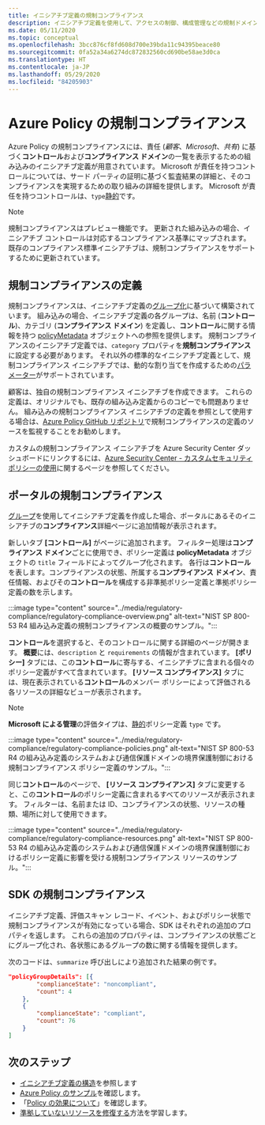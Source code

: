 ```yaml
---
title: イニシアチブ定義の規制コンプライアンス
description: イニシアチブ定義を使用して、アクセスの制御、構成管理などの規制ドメイン別にポリシーをグループ化する方法について説明します。
ms.date: 05/11/2020
ms.topic: conceptual
ms.openlocfilehash: 3bcc876cf8fd608d700e39bda11c94395beace80
ms.sourcegitcommit: 0fa52a34a6274dc872832560cd690be58ae3d0ca
ms.translationtype: HT
ms.contentlocale: ja-JP
ms.lasthandoff: 05/29/2020
ms.locfileid: "84205903"
---
```

# <a name="regulatory-compliance-in-azure-policy"></a>Azure Policy の規制コンプライアンス

Azure Policy の規制コンプライアンスには、責任 (_顧客_、_Microsoft_、_共有_) に基づく**コントロール**および**コンプライアンス ドメイン**の一覧を表示するための組み込みのイニシアチブ定義が用意されています。
Microsoft が責任を持つコントロールについては、サード パーティの証明に基づく監査結果の詳細と、そのコンプライアンスを実現するための取り組みの詳細を提供します。
Microsoft が責任を持つコントロールは、`type`[静的](./definition-structure.md#type)です。

> [!NOTE]
> 規制コンプライアンスはプレビュー機能です。 更新された組み込みの場合、イニシアチブ コントロールは対応するコンプライアンス基準にマップされます。 既存のコンプライアンス標準イニシアチブは、規制コンプライアンスをサポートするために更新されています。

## <a name="regulatory-compliance-defined"></a>規制コンプライアンスの定義

規制コンプライアンスは、イニシアチブ定義の[グループ化](./initiative-definition-structure.md#policy-definition-groups)に基づいて構築されています。 組み込みの場合、イニシアチブ定義の各グループは、名前 (**コントロール**)、カテゴリ (**コンプライアンス ドメイン**) を定義し、**コントロール**に関する情報を持つ [policyMetadata](./initiative-definition-structure.md#metadata-objects) オブジェクトへの参照を提供します。 規制コンプライアンスのイニシアチブ定義では、`category` プロパティを**規制コンプライアンス**に設定する必要があります。 それ以外の標準的なイニシアチブ定義として、規制コンプライアンス イニシアチブでは、動的な割り当てを作成するための[パラメーター](./initiative-definition-structure.md#parameters)がサポートされています。

顧客は、独自の規制コンプライアンス イニシアチブを作成できます。 これらの定義は、オリジナルでも、既存の組み込み定義からのコピーでも問題ありません。 組み込みの規制コンプライアンス イニシアチブの定義を参照として使用する場合は、[Azure Policy GitHub リポジトリ](https://github.com/Azure/azure-policy/tree/master/built-in-policies/policySetDefinitions/Regulatory%20Compliance)で規制コンプライアンスの定義のソースを監視することをお勧めします。

カスタムの規制コンプライアンス イニシアチブを Azure Security Center ダッシュボードにリンクするには、[Azure Security Center - カスタムセキュリティポリシーの使用](../../../security-center/custom-security-policies.md)に関するページを参照してください。

## <a name="regulatory-compliance-in-portal"></a>ポータルの規制コンプライアンス

[グループ](./initiative-definition-structure.md#policy-definition-groups)を使用してイニシアチブ定義を作成した場合、ポータルにあるそのイニシアチブの**コンプライアンス**詳細ページに追加情報が表示されます。 

新しいタブ **[コントロール]** がページに追加されます。 フィルター処理は**コンプライアンス ドメイン**ごとに使用でき、ポリシー定義は **policyMetadata** オブジェクトの `title` フィールドによってグループ化されます。 各行は**コントロール**を表します。コンプライアンスの状態、所属する**コンプライアンス ドメイン**、責任情報、およびその**コントロール**を構成する非準拠ポリシー定義と準拠ポリシー定義の数を示します。

:::image type="content" source="../media/regulatory-compliance/regulatory-compliance-overview.png" alt-text="NIST SP 800-53 R4 組み込み定義の規制コンプライアンスの概要のサンプル。":::

**コントロール**を選択すると、そのコントロールに関する詳細のページが開きます。 **概要**には、`description` と `requirements` の情報が含まれています。 **[ポリシー]** タブには、この**コントロール**に寄与する、イニシアチブに含まれる個々のポリシー定義がすべて含まれています。 **[リソース コンプライアンス]** タブには、現在表示されている**コントロール**のメンバー ポリシーによって評価される各リソースの詳細なビューが表示されます。

> [!NOTE]
> **Microsoft による管理**の評価タイプは、[静的](./definition-structure.md#type)ポリシー定義 `type` です。

:::image type="content" source="../media/regulatory-compliance/regulatory-compliance-policies.png" alt-text="NIST SP 800-53 R4 の組み込み定義のシステムおよび通信保護ドメインの境界保護制御における規制コンプライアンス ポリシー定義のサンプル。":::

同じ**コントロール**のページで、 **[リソース コンプライアンス]** タブに変更すると、この**コントロール**のポリシー定義に含まれるすべてのリソースが表示されます。 フィルターは、名前または ID、コンプライアンスの状態、リソースの種類、場所に対して使用できます。

:::image type="content" source="../media/regulatory-compliance/regulatory-compliance-resources.png" alt-text="NIST SP 800-53 R4 の組み込み定義のシステムおよび通信保護ドメインの境界保護制御におけるポリシー定義に影響を受ける規制コンプライアンス リソースのサンプル。":::

## <a name="regulatory-compliance-in-sdk"></a>SDK の規制コンプライアンス

イニシアチブ定義、評価スキャン レコード、イベント、およびポリシー状態で規制コンプライアンスが有効になっている場合、SDK はそれぞれの追加のプロパティを返します。 これらの追加のプロパティは、コンプライアンスの状態ごとにグループ化され、各状態にあるグループの数に関する情報を提供します。

次のコードは、`summarize` 呼び出しにより追加された結果の例です。

```json
"policyGroupDetails": [{
        "complianceState": "noncompliant",
        "count": 4
    },
    {
        "complianceState": "compliant",
        "count": 76
    }
]
```

## <a name="next-steps"></a>次のステップ

- [イニシアチブ定義の構造](./initiative-definition-structure.md)を参照します
- [Azure Policy のサンプル](../samples/index.md)を確認します。
- 「[Policy の効果について](./effects.md)」を確認します。
- [準拠していないリソースを修復する](../how-to/remediate-resources.md)方法を学習します。
